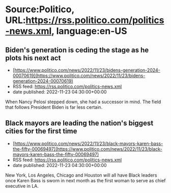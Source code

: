 # Source:Politico, URL:https://rss.politico.com/politics-news.xml, language:en-US

## Biden's generation is ceding the stage as he plots his next act
 - [https://www.politico.com/news/2022/11/23/bidens-generation-2024-00070619](https://www.politico.com/news/2022/11/23/bidens-generation-2024-00070619)
 - RSS feed: https://rss.politico.com/politics-news.xml
 - date published: 2022-11-23 04:30:00+00:00

When Nancy Pelosi stepped down, she had a successor in mind. The field that follows President Biden is far less certain.

## Black mayors are leading the nation's biggest cities for the first time
 - [https://www.politico.com/news/2022/11/23/black-mayors-karen-bass-the-fifty-00069497](https://www.politico.com/news/2022/11/23/black-mayors-karen-bass-the-fifty-00069497)
 - RSS feed: https://rss.politico.com/politics-news.xml
 - date published: 2022-11-23 04:30:00+00:00

New York, Los Angeles, Chicago and Houston will all have Black leaders once Karen Bass is sworn in next month as the first woman to serve as chief executive in LA.

